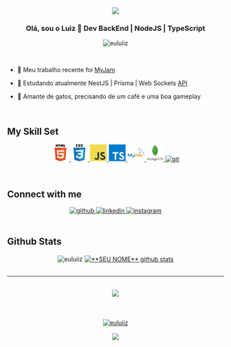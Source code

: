 <div align="center">
<img src="https://sdk.bitmoji.com/render/panel/7fc6ba13-3c81-4611-8f1d-a0cb873c4568-4fbad1a6-cf53-4e76-85d0-554ad654afe1-v1.png?transparent=1&palette=1" align="center" width="270px" />
</div>  
  

### <div align="center">Olá, sou o Luiz 👋 Dev BackEnd | NodeJS | TypeScript
<p align="center"> <img src="https://komarev.com/ghpvc/?username=euluiiz&label=Visitantes&color=8f0099&style=flat" alt="euluiiz" /> </p>
</div>  

<br/>
  

- 🧠 Meu trabalho recente foi [MyJam](https://github.com/EuLuiiz/myjam-back)  
  

- 💭 Estudando atualmente NestJS | Prisma | Web Sockets [API](https://github.com/EuLuiiz/api-nest-prisma)
  

- 👾 Amante de gatos, precisando de um café e uma boa gameplay
  

<br/> 


## My Skill Set  
<div align="center">  
<p align="center"> 
  <a href="https://www.w3.org/html/" target="_blank" rel="noreferrer"> 
    <img src="https://raw.githubusercontent.com/devicons/devicon/master/icons/html5/html5-original-wordmark.svg" alt="html5" width="40" height="40"/> 
  </a>
  <a href="https://www.w3schools.com/css/" target="_blank" rel="noreferrer"> 
    <img src="https://raw.githubusercontent.com/devicons/devicon/master/icons/css3/css3-original-wordmark.svg" alt="css3" width="40" height="40"/> 
  </a> 
  <a href="https://developer.mozilla.org/en-US/docs/Web/JavaScript" target="_blank" rel="noreferrer"> 
    <img src="https://raw.githubusercontent.com/devicons/devicon/master/icons/javascript/javascript-original.svg" alt="javascript" width="40" height="40"/> 
  </a>
  <a href="https://www.typescriptlang.org/" target="_blank" rel="noreferrer"> 
    <img src="https://raw.githubusercontent.com/devicons/devicon/master/icons/typescript/typescript-original.svg" alt="typescript" width="40" height="40"/> 
  </a>
  <a href="https://www.mysql.com/" target="_blank" rel="noreferrer"> 
    <img src="https://raw.githubusercontent.com/devicons/devicon/master/icons/mysql/mysql-original-wordmark.svg" alt="mysql" width="40" height="40"/> 
  </a>
  <a href="https://www.mongodb.com/" target="_blank" rel="noreferrer"> 
    <img src="https://raw.githubusercontent.com/devicons/devicon/master/icons/mongodb/mongodb-original-wordmark.svg" alt="mongodb" width="40" height="40"/> 
  </a> 
  <a href="https://git-scm.com/" target="_blank" rel="noreferrer"> 
    <img src="https://www.vectorlogo.zone/logos/git-scm/git-scm-icon.svg" alt="git" width="40" height="40"/> 
  </a> 
</p>
</div>  

<br/>  


## Connect with me  
<div align="center">
<a href="https://github.com/EuLuiiz" target="_blank">
<img src=https://img.shields.io/badge/github-%2324292e.svg?&style=for-the-badge&logo=github&logoColor=white alt=github style="margin-bottom: 5px;" />
</a>
<a href="https://linkedin.com/in/victorluiz0" target="_blank">
<img src=https://img.shields.io/badge/linkedin-%231E77B5.svg?&style=for-the-badge&logo=linkedin&logoColor=white alt=linkedin style="margin-bottom: 5px;" />
</a>
<a href="https://instagram.com/luiiz.sla" target="_blank">
<img src=https://img.shields.io/badge/instagram-%23000000.svg?&style=for-the-badge&logo=instagram&logoColor=white alt=instagram style="margin-bottom: 5px;" />
</a>  
</div>  
  

<br/>  


## Github Stats  

<div align="center">
<a href"/">
  <img align="center" src="https://github-readme-stats.vercel.app/api/top-langs?username=euluiiz&show_icons=true&theme=tokyonight&locale=en&layout=compact" alt="euluiiz" />
</a>

<a href="/">
 <img align="center" src="https://github-readme-stats.vercel.app/api?username=euluiiz&show_icons=true&theme=tokyonight&line_height=27" alt="**SEU NOME** github stats"/>
</a>
</div>

<br/>  


----

<br/>  

<div align="center"><img src="https://spotify-github-profile.vercel.app/api/view?uid=31ow6mxssvolwpsgyxuytsyw4gau&cover_image=false&theme=default&bar_color=b14ea9&bar_color_cover=true" /></div>  

<br/>  
<br/>  

<div align="center">
            <p><a href="https://www.buymeacoffee.com/euluiiz"> <img align="center" src="https://cdn.buymeacoffee.com/buttons/v2/default-yellow.png" height="50" width="210" alt="euluiiz" /></a></p>
            <img src="https://sdk.bitmoji.com/render/panel/72ac9e93-804e-43eb-9e06-7270df7b4d41-4fbad1a6-cf53-4e76-85d0-554ad654afe1-v1.png?transparent=1&palette=1" align="center" width="250px" />
            </div>
